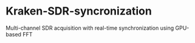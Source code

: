 # Kraken-SDR-syncronization
Multi-channel SDR acquisition with real-time synchronization using GPU-based FFT
